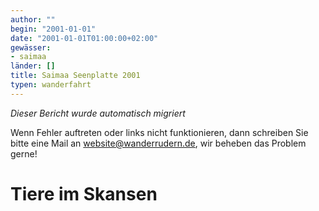 ```yaml
---
author: ""
begin: "2001-01-01"
date: "2001-01-01T01:00:00+02:00"
gewässer:
- saimaa
länder: []
title: Saimaa Seenplatte 2001
typen: wanderfahrt
---
```



*Dieser Bericht wurde automatisch migriert*

Wenn Fehler auftreten oder links nicht funktionieren, dann schreiben Sie bitte eine Mail an website@wanderrudern.de, wir beheben das Problem gerne!



# Tiere im Skansen



